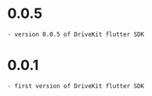 # 0.0.5

    - version 0.0.5 of DriveKit flutter SDK

# 0.0.1

    - first version of DriveKit flutter SDK
